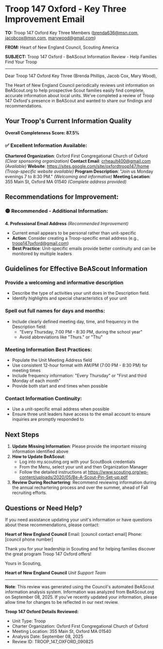 # Troop 147 Oxford - Key Three Improvement Email

**TO:** Troop 147 Oxford Key Three Members (brenda636@msn.com, jacobcox@msn.com, marywood@gmail.com)

**FROM:** Heart of New England Council, Scouting America

**SUBJECT:** Troop 147 Oxford - BeAScout Information Review - Help Families Find Your Troop

---

Dear Troop 147 Oxford Key Three (Brenda Phillips, Jacob Cox, Mary Wood),

The Heart of New England Council periodically reviews unit information on BeAScout.org to help prospective Scout families easily find complete, accurate information about local units. We've completed a review of Troop 147 Oxford's presence in BeAScout and wanted to share our findings and recommendations.

## Your Troop's Current Information Quality

**Overall Completeness Score: 87.5%**

### ✅ **Excellent Information Available:**
**Chartered Organization**: Oxford First Congregational Church of Oxford *(Clear sponsoring organization)*
**Contact Email**: crheault400@gmail.com *(Available)*
**Website**: https://sites.google.com/site/oxfordtroop147/home *(Troop-specific website available)*
**Program Description**: "Join us Monday evenings 7 to 8:30 PM." *(Welcoming and informative)*
**Meeting Location**: 355 Main St, Oxford MA 01540 *(Complete address provided)*

## Recommendations for Improvement:

### 🟡 **Recommended - Additional Information:**

**4. Professional Email Address** *(Recommended Improvement)*
- Current email appears to be personal rather than unit-specific
- **Action**: Consider creating a Troop-specific email address (e.g., troop147oxford@gmail.com)
- **Best Practice**: Unit-specific emails provide better continuity and can be monitored by multiple leaders

## Guidelines for Effective BeAScout Information

### **Provide a welcoming and informative description**
- Describe the type of activities your unit does in the Description field.
- Identify highlights and special characteristics of your unit

### **Spell out full names for days and months:**
- Include clearly defined meeting day, time, and frequency in the Description field:
  - "Every Thursday, 7:00 PM - 8:30 PM, during the school year"
  - Avoid abbreviations like "Thurs." or "Thu"

### **Meeting Information Best Practices:**
- Populate the Unit Meeting Address field
- Use consistent 12-hour format with AM/PM (7:00 PM - 8:30 PM) for meeting times
- Include frequency information: "Every Thursday" or "First and third Monday of each month"
- Provide both start and end times when possible

### **Contact Information Continuity:**
- Use a unit-specific email address when possible
- Ensure three unit leaders have access to the email account to ensure inquiries are promptly responded to

## Next Steps

1. **Update Missing Information**: Please provide the important missing information identified above
2. **How to Update BeAScout**: 
   - Log into my.scouting.org with your ScoutBook credentials
   - From the Menu, select your unit and then Organization Manager
   - Follow the detailed instructions at
     https://www.scouting.org/wp-content/uploads/2020/05/Be-A-Scout-Pin-Set-up.pdf
3. **Review During Rechartering**: Recommend reviewing information during the annual rechartering process and over the summer, ahead of Fall recruiting efforts.

## Questions or Need Help?

If you need assistance updating your unit's information or have questions about these recommendations, please contact:

**Heart of New England Council**
Email: [council contact email]
Phone: [council phone number]

Thank you for your leadership in Scouting and for helping families discover the great program Troop 147 Oxford offers!

Yours in Scouting,

**Heart of New England Council**
*Unit Support Team*

---

**Note**: This review was generated using the Council's automated BeAScout information analysis system. Information was analyzed from BeAScout.org on September 08, 2025. If you've recently updated your information, please allow time for changes to be reflected in our next review.

**Troop 147 Oxford Details Reviewed:**
- Unit Type: Troop
- Charter Organization: Oxford First Congregational Church of Oxford
- Meeting Location: 355 Main St, Oxford MA 01540
- Analysis Date: September 08, 2025
- Review ID: TROOP_147_OXFORD_090825